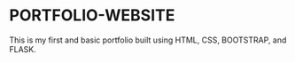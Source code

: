 # PORTFOLIO-WEBSITE
This is my first and basic portfolio built using HTML, CSS, BOOTSTRAP, and FLASK.
